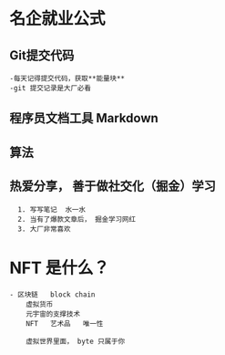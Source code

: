 # 名企就业公式

## Git提交代码
    -每天记得提交代码，获取**能量块**
    -git 提交记录是大厂必看
## 程序员文档工具 Markdown

## 算法

## 热爱分享， 善于做社交化（掘金）学习
      1. 写写笔记  水一水
      2. 当有了爆款文章后， 掘金学习网红
      3. 大厂非常喜欢


# NFT 是什么？

    - 区块链   block chain
        虚拟货币
        元宇宙的支撑技术
        NFT   艺术品   唯一性

        虚拟世界里面， byte 只属于你

